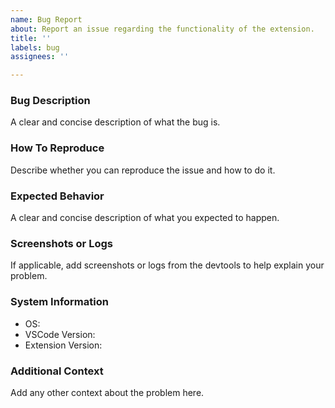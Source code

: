```yaml
---
name: Bug Report
about: Report an issue regarding the functionality of the extension.
title: ''
labels: bug
assignees: ''

---
```


### Bug Description
A clear and concise description of what the bug is.

### How To Reproduce
Describe whether you can reproduce the issue and how to do it.

### Expected Behavior
A clear and concise description of what you expected to happen.

### Screenshots or Logs
If applicable, add screenshots or logs from the devtools to help explain your problem.

### System Information
 - OS:
 - VSCode Version:
 - Extension Version:

### Additional Context
Add any other context about the problem here.
